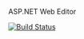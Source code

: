 ASP.NET Web Editor


[![Build Status](https://dieselmarket.visualstudio.com/Diesel%20Market%20Stack/_apis/build/status/US%20Web/Build%20US%20Info%20Editor%20Fake?branchName=develop)](https://dieselmarket.visualstudio.com/Diesel%20Market%20Stack/_build/latest?definitionId=51&branchName=develop)
